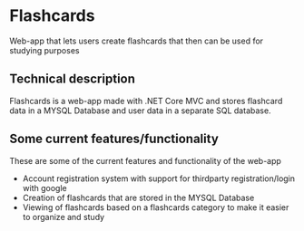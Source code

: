# Flashcards
 Web-app that lets users create flashcards that then can be used for studying purposes

## Technical description
Flashcards is a web-app made with .NET Core MVC and stores flashcard data in a MYSQL Database and user data in a separate SQL database.

## Some current features/functionality
These are some of the current features and functionality of the web-app

- Account registration system with support for thirdparty registration/login with google
- Creation of flashcards that are stored in the MYSQL Database
- Viewing of flashcards based on a flashcards category to make it easier to organize and study
